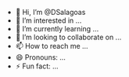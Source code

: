 - 👋 Hi, I’m @DSalagoas
- 👀 I’m interested in ...
- 🌱 I’m currently learning ...
- 💞️ I’m looking to collaborate on ...
- 📫 How to reach me ...
- 😄 Pronouns: ...
- ⚡ Fun fact: ...

<!---
DSalagoas/DSalagoas is a ✨ special ✨ repository because its `README.md` (this file) appears on your GitHub profile.
You can click the Preview link to take a look at your changes.
--->

